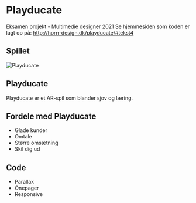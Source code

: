 # Playducate
Eksamen projekt - Multimedie designer 2021
Se hjemmesiden som koden er lagt op på: http://horn-design.dk/playducate/#tekst4

## Spillet
![Playducate](http://horn-design.dk/playducate/img/soapbobles.png?crop=1.00xw:1.00xh;0,0&resize=768:* "chocolate chip cookies")

## Playducate
Playducate er et AR-spil som blander sjov og læring.  


## Fordele med Playducate
- Glade kunder
- Omtale
- Større omsætning
- Skil dig ud


## Code
- Parallax
- Onepager
- Responsive
